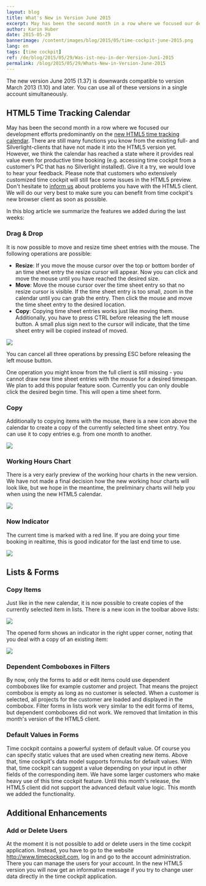 ```yaml
---
layout: blog
title: What's New in Version June 2015
excerpt: May has been the second month in a row where we focused our development efforts predominantly on the new HTML5 time tracking calendar. We think the calendar has reached a state where it provides real value even for productive time booking. Give it a try, we would love to hear your feedback.
author: Karin Huber
date: 2015-05-29
bannerimage: /content/images/blog/2015/05/time-cockpit-june-2015.png
lang: en
tags: [time cockpit]
ref: /de/blog/2015/05/29/Was-ist-neu-in-der-Version-Juni-2015
permalink: /blog/2015/05/29/Whats-New-in-Version-June-2015
---
```


<p>The new version June 2015 (1.37) is downwards compatible to version March 2013 (1.10) and later. You can use all of these versions in a single account simultaneously.</p><h2>HTML5 Time Tracking Calendar
<br /></h2><p>May has been the second month in a row where we focused our development efforts predominantly on the <a href="https://web.timecockpit.com" target="_blank">new HTML5 time tracking calendar</a>. There are still many functions you know from the existing full- and Silverlight-clients that have not made it into the HTML5 version yet. However, we think the calendar has reached a state where it provides real value even for productive time booking (e.g. accessing time cockpit from a customer's PC that has no Silverlight installed). Give it a try, we would love to hear your feedback. Please note that customers who extensively customized time cockpit will still face some issues in the HTML5 preview. Don't hesitate to <a href="mailto:support@timecockpit.com">inform us</a> about problems you have with the HTML5 client. We will do our very best to make sure you can benefit from time cockpit's new browser client as soon as possible.</p><p>In this blog article we summarize the features we added during the last weeks:<br /></p><h3>Drag &amp; Drop
<br /></h3><p>It is now possible to move and resize time sheet entries with the mouse. The following operations are possible:</p><ul>
  <li>
    <strong>Resize</strong>: If you move the mouse cursor over the top or bottom border of an time sheet entry the resize cursor will appear. Now you can click and move the mouse until you have reached the desired size.
<br /></li>
  <li>
    <strong>Move</strong>: Move the mouse cursor over the time sheet entry so that no resize cursor is visible. If the time sheet entry is too small, zoom in the calendar until you can grab the entry. Then click the mouse and move the time sheet entry to the desired location.</li>
  <li>
    <strong>Copy</strong>: Copying time sheet entries works just like moving them. Additionally, you have to press CTRL before releasing the left mouse button. A small plus sign next to the cursor will indicate, that the time sheet entry will be copied instead of moved.</li>
</ul><p>
  <img src="{{site.baseurl}}/content/images/blog/2015/05/copy-time-sheet-entry-with-mouse.gif" />
</p><p>You can cancel all three operations by pressing ESC before releasing the left mouse button.</p><p>One operation you might know from the full client is still missing - you cannot draw new time sheet entries with the mouse for a desired timespan. We plan to add this popular feature soon. Currently you can only double click the desired begin time. This will open a time sheet form.</p><h3>Copy</h3><p>Additionally to copying items with the mouse, there is a new icon above the calendar to create a copy of the currently selected time sheet entry. You can use it to copy entries e.g. from one month to another.</p><p>
  <img src="{{site.baseurl}}/content/images/blog/2015/05/copy-time-sheet-entry.png" />
</p><h3>Working Hours Chart</h3><p>There is a very early preview of the working hour charts in the new version. We have not made a final decision how the new working hour charts will look like, but we hope in the meantime, the preliminary charts will help you when using the new HTML5 calendar.</p><p>
  <img src="{{site.baseurl}}/content/images/blog/2015/05/working-hours-chart.png" />
</p><h3>Now Indicator</h3><p>The current time is marked with a red line. If you are doing your time booking in realtime, this is good indicator for the last end time to use.</p><p>
  <img src="{{site.baseurl}}/content/images/blog/2015/05/now-indicator.png" />
</p><h2>Lists &amp; Forms</h2><h3>Copy Items</h3><p>Just like in the new calendar, it is now possible to create copies of the currently selected item in lists. There is a new icon in the toolbar above lists:</p><p>
  <img src="{{site.baseurl}}/content/images/blog/2015/05/copy-entity.png" />
</p><p>The opened form shows an indicator in the right upper corner, noting that you deal with a copy of an existing item:<br /></p><p>
  <img src="{{site.baseurl}}/content/images/blog/2015/05/copy-item-form.png" />
</p><h3>Dependent Comboboxes in Filters</h3><p>By now, only the forms to add or edit items could use dependent comboboxes like for example customer and project. That means the project combobox is empty as long as no customer is selected. When a customer is selected, all projects for the customer are loaded and displayed in the combobox. Filter forms in lists work very similar to the edit forms of items, but dependent comboboxes did not work. We removed that limitation in this month's version of the HTML5 client.</p><h3>Default Values in Forms</h3><p>Time cockpit contains a powerful system of default value. Of course you can specify static values that are used when creating new items. Above that, time cockpit's data model supports formulas for default values. With that, time cockpit can suggest a value depending on your input in other fields of the corresponding item. We have some larger customers who make heavy use of this time cockpit feature. Until this month's release, the HTML5 client did not support the advanced default value logic. This month we added the functionality. </p><h2>Additional Enhancements</h2><h3>Add or Delete Users</h3><p>At the moment it is not possible to add or delete users in the time cockpit application. Instead, you have to go to the website <a href="http://www.timecockpit.com">http://www.timecockpit.com</a>, log in and go to the account administration. There you can manage the users for your account. In the new HTML5 version you will now get an informative message if you try to change user data directly in the time cockpit application.</p>